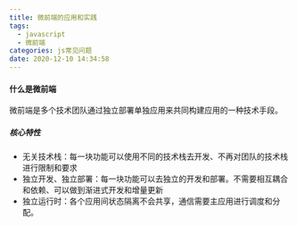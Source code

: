 ```yaml
---
title: 微前端的应用和实践
tags:
  - javascript
  - 微前端
categories: js常见问题
date: 2020-12-10 14:34:58
---
```


#### 什么是微前端

微前端是多个技术团队通过独立部署单独应用来共同构建应用的一种技术手段。

##### 核心特性

- 无关技术栈：每一块功能可以使用不同的技术栈去开发、不再对团队的技术栈进行限制和要求
- 独立开发、独立部署：每一块功能可以去独立的开发和部署。不需要相互耦合和依赖、可以做到渐进式开发和增量更新
- 独立运行时：各个应用间状态隔离不会共享，通信需要主应用进行调度和分配。
